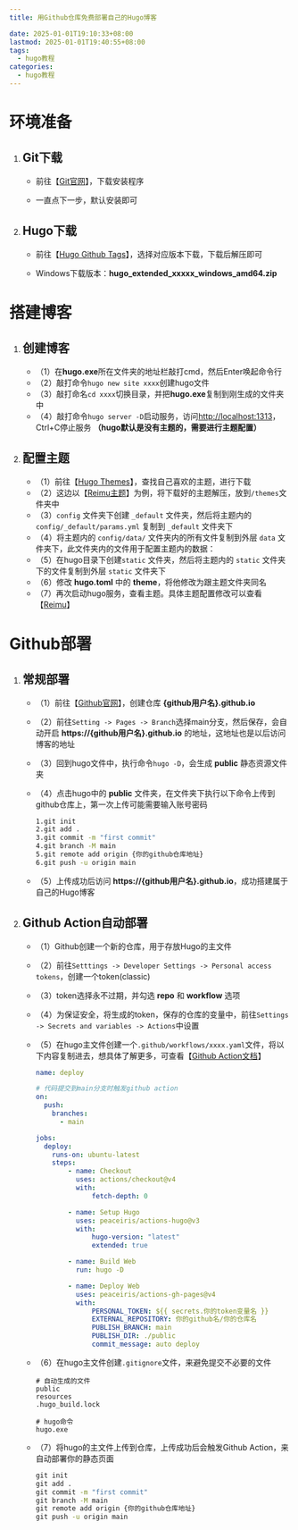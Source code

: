 ```yaml
---
title: 用Github仓库免费部署自己的Hugo博客

date: 2025-01-01T19:10:33+08:00
lastmod: 2025-01-01T19:40:55+08:00
tags: 
  - hugo教程
categories:
  - hugo教程
---
```


# 环境准备

1. ## Git下载

    - 前往【[Git官网](https://git-scm.com/)】，下载安装程序

    - 一直点下一步，默认安装即可

1. ## Hugo下载

    - 前往【[Hugo Github Tags](https://github.com/gohugoio/hugo/tags)】，选择对应版本下载，下载后解压即可
    
    - Windows下载版本：**hugo_extended_xxxxx_windows_amd64.zip**

# 搭建博客

1. ## 创建博客

   - （1）在**hugo.exe**所在文件夹的地址栏敲打cmd，然后Enter唤起命令行
   - （2）敲打命令`hugo new site xxxx`创建hugo文件
   - （3）敲打命名`cd xxxx`切换目录，并把**hugo.exe**复制到刚生成的文件夹中
   - （4）敲打命令`hugo server -D`启动服务，访问[http://localhost:1313](http://localhost:1313/)，Ctrl+C停止服务 **（hugo默认是没有主题的，需要进行主题配置）**

2. ## 配置主题

   - （1）前往【[Hugo Themes](https://themes.gohugo.io/)】，查找自己喜欢的主题，进行下载
   - （2）这边以【[Reimu主题](https://github.com/D-Sketon/hugo-theme-reimu)】为例，将下载好的主题解压，放到`/themes`文件夹中
   - （3）`config` 文件夹下创建 `_default` 文件夹，然后将主题内的 `config/_default/params.yml` 复制到 `_default` 文件夹下
   - （4）将主题内的 `config/data/` 文件夹内的所有文件复制到外层 `data` 文件夹下，此文件夹内的文件用于配置主题内的数据：
   - （5）在hugo目录下创建`static` 文件夹，然后将主题内的 `static` 文件夹下的文件复制到外层 `static` 文件夹下
   - （6）修改 **hugo.toml** 中的 **theme**，将他修改为跟主题文件夹同名
   - （7）再次启动hugo服务，查看主题。具体主题配置修改可以查看【[Reimu](https://github.com/D-Sketon/hugo-theme-reimu)】

# Github部署

1. ## 常规部署

   - （1）前往【[Github官网](https://github.com/)】，创建仓库 **{github用户名}.github.io**

   - （2）前往`Setting -> Pages -> Branch`选择main分支，然后保存，会自动开启 **https://{github用户名}.github.io** 的地址，这地址也是以后访问博客的地址

   - （3）回到hugo文件中，执行命令`hugo -D`，会生成 **public** 静态资源文件夹

   - （4）点击hugo中的 **public** 文件夹，在文件夹下执行以下命令上传到github仓库上，第一次上传可能需要输入账号密码

     ```cmd
     1.git init
     2.git add .
     3.git commit -m "first commit"
     4.git branch -M main
     5.git remote add origin {你的github仓库地址}
     6.git push -u origin main
     ```

   - （5）上传成功后访问 **https://{github用户名}.github.io**，成功搭建属于自己的Hugo博客

2. ## Github Action自动部署

   - （1）Github创建一个新的仓库，用于存放Hugo的主文件

   - （2）前往`Setttings -> Developer Settings -> Personal access tokens`，创建一个token(classic)

   - （3）token选择永不过期，并勾选 **repo** 和 **workflow** 选项

   - （4）为保证安全，将生成的token，保存的仓库的变量中，前往`Settings -> Secrets and variables -> Actions`中设置

   - （5）在hugo主文件创建一个`.github/workflows/xxxx.yaml`文件，将以下内容复制进去，想具体了解更多，可查看【[Github Action文档](https://docs.github.com/zh/actions)】

     ```yaml
     name: deploy
     
     # 代码提交到main分支时触发github action
     on:
       push:
         branches:
           - main
     
     jobs:
       deploy:
         runs-on: ubuntu-latest
         steps:
             - name: Checkout
               uses: actions/checkout@v4
               with:
                   fetch-depth: 0
     
             - name: Setup Hugo
               uses: peaceiris/actions-hugo@v3
               with:
                   hugo-version: "latest"
                   extended: true
     
             - name: Build Web
               run: hugo -D
     
             - name: Deploy Web
               uses: peaceiris/actions-gh-pages@v4
               with:
                   PERSONAL_TOKEN: ${{ secrets.你的token变量名 }}
                   EXTERNAL_REPOSITORY: 你的github名/你的仓库名
                   PUBLISH_BRANCH: main
                   PUBLISH_DIR: ./public
                   commit_message: auto deploy
     
     ```

   - （6）在hugo主文件创建`.gitignore`文件，来避免提交不必要的文件

     ```
     # 自动生成的文件
     public
     resources
     .hugo_build.lock
     
     # hugo命令
     hugo.exe
     
     ```

   - （7）将hugo的主文件上传到仓库，上传成功后会触发Github Action，来自动部署你的静态页面

     ```cmd
     git init
     git add .
     git commit -m "first commit"
     git branch -M main
     git remote add origin {你的github仓库地址}
     git push -u origin main
     ```

     

